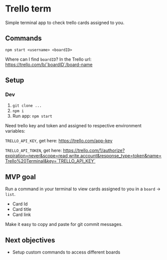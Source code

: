 # Trello term

Simple terminal app to check trello cards assigned to you.

## Commands

`npm start <username> <boardID>`

Where can I find `boardID`? In the Trello url: https://trello.com/b/`boardID`/board-name

## Setup

### Dev

1. `git clone ...`
1. `npm i`
1. Run app: `npm start`

Need trello key and token and assigned to respective environment variables:

`TRELLO_API_KEY`, get here: https://trello.com/app-key

`TRELLO_API_TOKEN`, get here: https://trello.com/1/authorize?expiration=never&scope=read,write,account&response_type=token&name=Trello%20Terminal&key=`TRELLO_API_KEY`

## MVP goal

Run a command in your terminal to view cards assigned to you in a `board` -> `list`.

- Card Id
- Card title
- Card link

Make it easy to copy and paste for git commit messages.

## Next objectives

- Setup custom commands to access different boards 